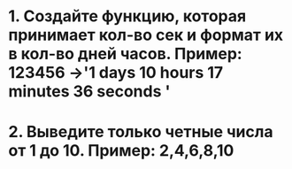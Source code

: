 # 1. Создайте функцию, которая принимает кол-во сек и формат их в кол-во дней часов. Пример: 123456 ->'1 days 10 hours 17 minutes 36 seconds '
# 2. Выведите только четные числа от 1 до 10. Пример: 2,4,6,8,10
